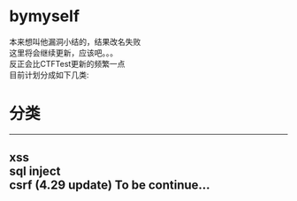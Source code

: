 # bymyself  
本来想叫他漏洞小结的，结果改名失败  
这里将会继续更新，应该吧。。。  
反正会比CTFTest更新的频繁一点  
目前计划分成如下几类:  

# 分类
-----------------  
xss  
sql inject  
csrf (4.29 update)
To be continue...  
-----------------  

